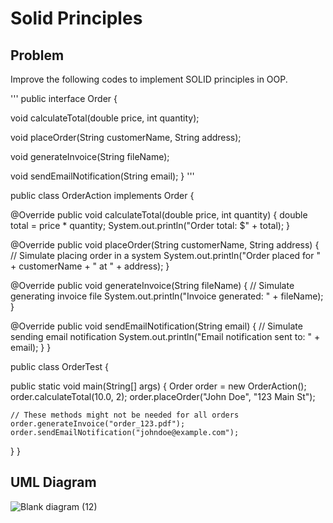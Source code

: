 # Solid Principles
## Problem
Improve the following codes to implement SOLID principles in OOP.

'''
public interface Order {

  void calculateTotal(double price, int quantity);
  
  void placeOrder(String customerName, String address);
  
  void generateInvoice(String fileName);
  
  void sendEmailNotification(String email);
}
'''

public class OrderAction implements Order {

  @Override
  public void calculateTotal(double price, int quantity) {
    double total = price * quantity;
    System.out.println("Order total: $" + total);
  }

  @Override
  public void placeOrder(String customerName, String address) {
    // Simulate placing order in a system
    System.out.println("Order placed for " + customerName + " at " + address);
  }

  @Override
  public void generateInvoice(String fileName) {
    // Simulate generating invoice file
    System.out.println("Invoice generated: " + fileName);
  }

  @Override
  public void sendEmailNotification(String email) {
    // Simulate sending email notification
    System.out.println("Email notification sent to: " + email);
  }
}

public class OrderTest {

  public static void main(String[] args) {
    Order order = new OrderAction();
    order.calculateTotal(10.0, 2);
    order.placeOrder("John Doe", "123 Main St");

    // These methods might not be needed for all orders
    order.generateInvoice("order_123.pdf");
    order.sendEmailNotification("johndoe@example.com");
  }
}
## UML Diagram
![Blank diagram (12)](https://github.com/SimounReyes/SolidPrinciples/assets/142649580/6a0e47c4-ce04-40b2-bda5-6577b328886f)
